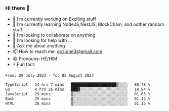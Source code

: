 ### Hi there 👋

<!--
**charlieScript/charlieScript** is a ✨ _special_ ✨ repository because its `README.md` (this file) appears on your GitHub profile.

Here are some ideas to get you started: -->

- 🔭 I’m currently working on Exciting stuff
- 🌱 I’m currently learning NodeJS,NestJS, BlockChain, and oother random stuff
- 👯 I’m looking to collaborate on anything
- 🤔 I’m looking for help with ...
- 💬 Ask me about anything
- 📫 How to reach me: gozione3@gmail.com
- 😄 Pronouns: HE/HIM
- ⚡ Fun fact: 
<!--START_SECTION:waka-->

```txt
From: 29 July 2023 - To: 05 August 2023

TypeScript   24 hrs 7 mins   ████████████████████▒░░░░   80.78 %
Go           4 hrs 26 mins   ███▓░░░░░░░░░░░░░░░░░░░░░   14.84 %
JavaScript   29 mins         ▒░░░░░░░░░░░░░░░░░░░░░░░░   01.63 %
Bash         25 mins         ▒░░░░░░░░░░░░░░░░░░░░░░░░   01.42 %
HTML         20 mins         ▒░░░░░░░░░░░░░░░░░░░░░░░░   01.15 %
```

<!--END_SECTION:waka-->
